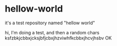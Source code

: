 # hellow-world
it's a test repository named "hellow world"

hi, I'm doing a test, and then a random chars ksfzbkjcbbxjcksjbfjcbxjhzviwhfkcbbxjhcvjhsbv 
OK
